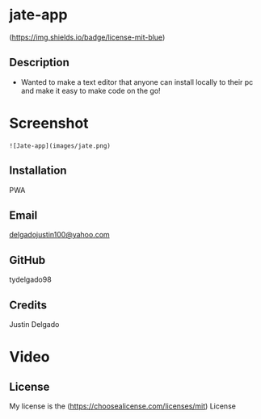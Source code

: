 # jate-app
  (https://img.shields.io/badge/license-mit-blue)

  ## Description
  
  - Wanted to make a text editor that anyone can install locally to their pc and make it easy to make code on the go!

  # Screenshot

    ![Jate-app](images/jate.png)

  
  ## Installation
  
  PWA
  

  ## Email

  delgadojustin100@yahoo.com
  

  ## GitHub

  tydelgado98
  
  ## Credits
  
  Justin Delgado

  # Video
  <!-- [![video recording](videos/teamgen.png)](videos/Team%20Generator.webm) -->



  
  ## License
  
  My license is the (https://choosealicense.com/licenses/mit) License